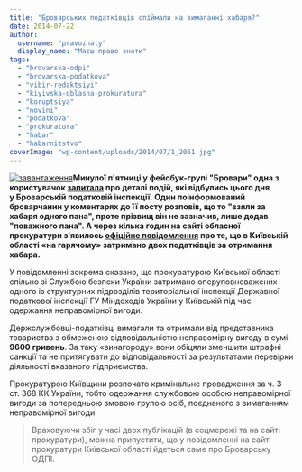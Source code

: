 ```yaml
---
title: "Броварських податківців спіймали на вимаганні хабаря?"
date: 2014-07-22
author: 
  username: "pravoznaty"
  display_name: "Маєш право знати"
tags: 
  - "brovarska-odpi"
  - "brovarska-podatkova"
  - "vibir-redaktsiyi"
  - "kiyivska-oblasna-prokuratura"
  - "koruptsiya"
  - "novini"
  - "podatkova"
  - "prokuratura"
  - "habar"
  - "habarnitstvo"
coverImage: "wp-content/uploads/2014/07/1_2061.jpg"
---
```


[![завантаження](https://mpz.brovary.org/wp-content/uploads/2014/07/zavantazhennya.jpg)](https://mpz.brovary.org/wp-content/uploads/2014/07/zavantazhennya.jpg)**Минулої п'ятниці у фейсбук-групі "Бровари" одна з користувачок [запитала](https://www.facebook.com/groups/brovary/permalink/864389656924335/) про деталі подій, які відбулись цього дня у Броварській податковій інспекції. Один поінформований броварчанин у коментарях до її посту розповів, що то "взяли за хабаря одного пана", проте прізвищ він не зазначив, лише додав "поважного пана". А через кілька годин на сайті обласної прокуратури з'явилось [офіційне повідомлення](https://www.kobl.gp.gov.ua/ua/news.html?_m=publications&_t=rec&id=141625) про те, що в Київській області «на гарячому» затримано двох податківців за отримання хабара.**

У повідомленні зокрема сказано, що прокуратурою Київської області спільно зі Службою безпеки України затримано оперуповноважених одного із структурних підрозділів територіальної інспекції Державної податкової інспекції ГУ Міндоходів України у Київській під час одержання неправомірної вигоди.

Держслужбовці-податківці вимагали та отримали від представника товариства з обмеженою відповідальністю неправомірну вигоду в сумі **9600 гривень**. За таку «винагороду» вони обіцяли зменшити штрафні санкції та не притягувати до відповідальності за результатами перевірки діяльності вказаного підприємства.

Прокуратурою Київщини розпочато кримінальне провадження за ч. 3 ст. 368 КК України, тобто одержання службовою особою неправомірної вигоди за попередньою змовою групою осіб, поєднаного з вимаганням неправомірної вигоди.

> Враховуючи збіг у часі двох публікацій (в соцмережі та на сайті прокуратури), можна припустити, що у повідомленні на сайті прокуратури Київської області йдеться саме про Броварську ОДПІ.
